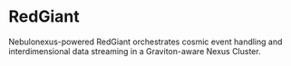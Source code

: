 # RedGiant
Nebulonexus-powered RedGiant orchestrates cosmic event handling and interdimensional data streaming in a Graviton-aware Nexus Cluster.
